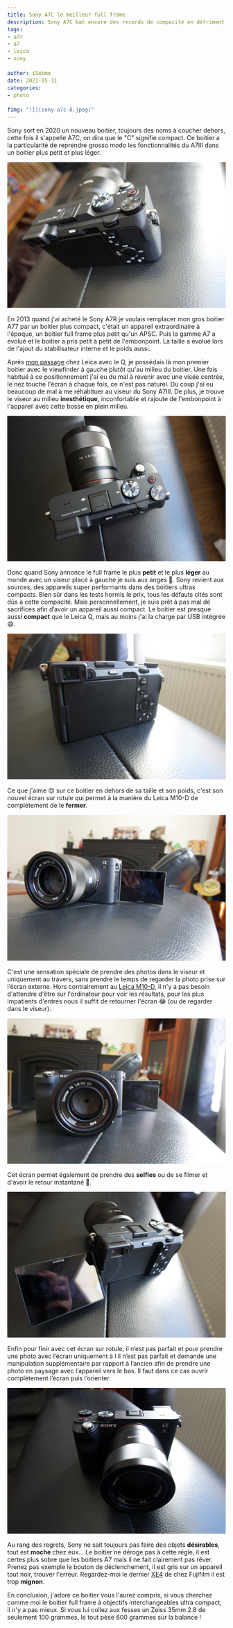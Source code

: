 ```yaml
---
title: Sony A7C le meilleur full frame
description: Sony A7C bat encore des records de compacité en détriment de la beauté. Pourquoi le A7C est selon moi le meilleur ?
tags:
- a7r
- a7
- leica
- sony

author: iSebmo
date: 2021-05-31
categories:
- photo

fimg: "![](sony-a7c-8.jpeg)"
---
```

 
Sony sort en 2020 un nouveau boitier, toujours des noms à coucher dehors, cette fois il s'appelle A7C, on dira que le "C" signifie compact. Ce boitier a la particularité de reprendre grosso modo les fonctionnalités du A7III dans un boitier plus petit et plus léger.

![](sony-a7c-4.jpeg)

En 2013 quand j'ai acheté le Sony A7R je voulais remplacer mon gros boitier A77 par un boitier plus compact, c'était un appareil extraordinaire à l'époque, un boitier full frame plus petit qu'un APSC. Puis la gamme A7 a évolué et le boitier a pris petit à petit de l'embonpoint. La taille a évolué lors de l'ajout du stabilisateur interne et le poids aussi. 

Après [mon passage](https://tfada.fr/passage-dun-a7r-%C3%A0-un-leica-q/) chez Leica avec le Q, je possédais là mon premier boitier avec le viewfinder à gauche plutôt qu'au milieu du boitier. Une fois habitué à ce positionnement j'ai eu du mal à revenir avec une visée centrée, le nez touche l'écran à chaque fois, ce n'est pas naturel. Du coup j'ai eu beaucoup de mal à me réhabituer au viseur du Sony A7III. De plus, je trouve le viseur au milieu **inesthétique**, inconfortable et rajoute de l'embonpoint à l'appareil avec cette bosse en plein milieu. 

![](sony-a7c-5.jpeg)

Donc quand Sony annonce le full frame le plus **petit** et le plus **léger** au monde avec un viseur placé à gauche je suis aux anges 👼. Sony revient aux sources, des appareils super performants dans des boitiers ultras compacts. Bien sûr dans les tests hormis le prix, tous les défauts cités sont dûs à cette compacité. Mais personnellement, je suis prêt à pas mal de sacrifices afin d’avoir un appareil aussi compact. 
Le boitier est presque aussi **compact** que le Leica Q, mais au moins j'ai la charge par USB intégrée 😅.

![](sony-a7c-6.jpeg)

Ce que j'aime 😍 sur ce boitier en dehors de sa taille et son poids, c'est son nouvel écran sur rotule qui permet à la manière du Leica M10-D de complètement de le **fermer**. 

![](sony-a7c-2.jpeg)

C'est une sensation spéciale de prendre des photos dans le viseur et uniquement au travers, sans prendre le temps de regarder la photo prise sur l’écran externe. Hors contrairement au [Leica M10-D](https://www.lemondedelaphoto.com/Leica-M10-D-sans-ecran-mais,14979.html), il n'y a pas besoin d'attendre d'être sur l'ordinateur pour voir les résultats, pour les plus impatients d'entres nous il suffit de retourner l'écran 😂 (ou de regarder dans le viseur).

![](sony-a7c-1.jpeg)

Cet écran permet également de prendre des **selfies** ou de se filmer et d'avoir le retour instantané 🥰.

![](sony-a7c-3.jpeg)

Enfin pour finir avec cet écran sur rotule, il n’est pas parfait et pour prendre une photo avec l’écran uniquement à l il n’est pas parfait et demande une manipulation supplémentaire par rapport à l’ancien afin de prendre une photo en paysage avec l’appareil vers le bas. Il faut dans ce cas ouvrir complètement l’écran puis l’orienter.

![](sony-a7c-7.jpeg)

Au rang des regrets, Sony ne sait toujours pas faire des objets **désirables**, tout est **moche** chez eux… Le boitier ne déroge pas à cette règle, il est certes plus sobre que les boitiers A7 mais il ne fait clairement pas rêver. 
Prenez pas exemple le bouton de déclenchement, il est gris sur un appareil tout noir, trouver l'erreur. 
Regardez-moi le dernier [XE4](https://www.missnumerique.com/fujifilm-x-e4-noir-hybride-nu-p-50814.html) de chez Fujifilm il est trop **mignon**. 


En conclusion, j'adore ce boitier vous l'aurez compris, si vous cherchez comme moi le boitier full frame à objectifs interchangeables ultra compact, il n'y a pas mieux. Si vous lui collez aux fesses un Zeiss 35mm 2.8 de seulement 100 grammes, le tout pèse 600 grammes sur la balance !